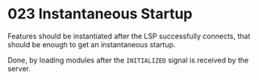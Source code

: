 # 023 Instantaneous Startup

Features should be instantiated after the LSP successfully connects, that should be enough to get an instantaneous startup.

Done, by loading modules after the `INITIALIZED` signal is received by the server.
